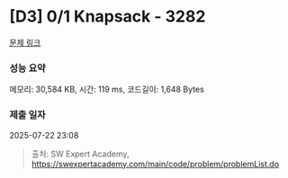 # [D3] 0/1 Knapsack - 3282 

[문제 링크](https://swexpertacademy.com/main/code/problem/problemDetail.do?contestProbId=AWBJAVpqrzQDFAWr) 

### 성능 요약

메모리: 30,584 KB, 시간: 119 ms, 코드길이: 1,648 Bytes

### 제출 일자

2025-07-22 23:08



> 출처: SW Expert Academy, https://swexpertacademy.com/main/code/problem/problemList.do
